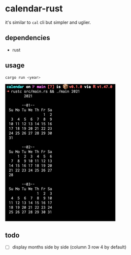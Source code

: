# calendar-rust

it's similar to `cal` cli but simpler and uglier.

## dependencies

+ rust

## usage

```sh
cargo run <year>
```

![usage](./doc/calendar-rust.png)

## todo

- [ ] display months side by side (column 3 row 4 by default)
